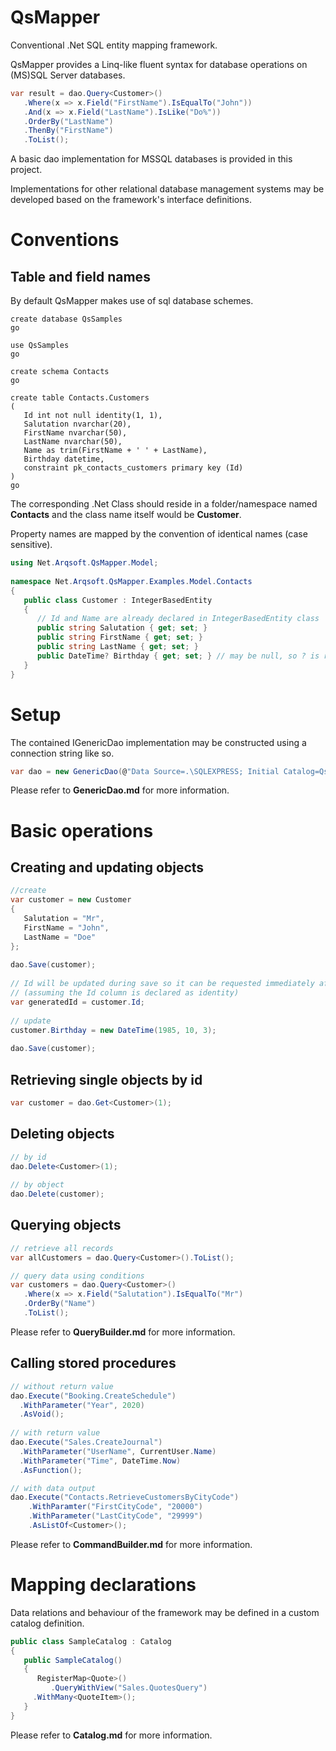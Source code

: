 # QsMapper
Conventional .Net SQL entity mapping framework.

QsMapper provides a Linq-like fluent syntax for database operations on (MS)SQL Server databases.

```csharp
var result = dao.Query<Customer>()  
   .Where(x => x.Field("FirstName").IsEqualTo("John"))  
   .And(x => x.Field("LastName").IsLike("Do%"))  
   .OrderBy("LastName")  
   .ThenBy("FirstName")  
   .ToList();
```

A basic dao implementation for MSSQL databases is provided in this project. 

Implementations for other relational database management systems may be developed based on the framework's interface definitions.

# Conventions

## Table and field names

By default QsMapper makes use of sql database schemes.

```tsql
create database QsSamples
go 

use QsSamples
go

create schema Contacts
go
    
create table Contacts.Customers
(
   Id int not null identity(1, 1),
   Salutation nvarchar(20),
   FirstName nvarchar(50),
   LastName nvarchar(50),
   Name as trim(FirstName + ' ' + LastName),
   Birthday datetime,
   constraint pk_contacts_customers primary key (Id)
)
go
```

The corresponding .Net Class should reside in a folder/namespace named **Contacts** and the class name itself would be **Customer**.

Property names are mapped by the convention of identical names (case sensitive).

```csharp
using Net.Arqsoft.QsMapper.Model; 
    
namespace Net.Arqsoft.QsMapper.Examples.Model.Contacts
{
   public class Customer : IntegerBasedEntity
   {
      // Id and Name are already declared in IntegerBasedEntity class
      public string Salutation { get; set; }
      public string FirstName { get; set; }
      public string LastName { get; set; }
      public DateTime? Birthday { get; set; } // may be null, so ? is recommended but optional
   }
}
```

# Setup

The contained IGenericDao implementation may be constructed using a connection string like so.

```csharp
var dao = new GenericDao(@"Data Source=.\SQLEXPRESS; Initial Catalog=QsSamples;Integrated Security=True");
```

Please refer to **GenericDao.md** for more information.

# Basic operations

## Creating and updating objects

```csharp
//create
var customer = new Customer
{
   Salutation = "Mr",
   FirstName = "John",
   LastName = "Doe"
};
   
dao.Save(customer);
    
// Id will be updated during save so it can be requested immediately after
// (assuming the Id column is declared as identity)
var generatedId = customer.Id;
   
// update
customer.Birthday = new DateTime(1985, 10, 3);
    
dao.Save(customer);
```
    
## Retrieving single objects by id

```csharp
var customer = dao.Get<Customer>(1);
```

## Deleting objects

```csharp
// by id
dao.Delete<Customer>(1);
	
// by object
dao.Delete(customer);
```

## Querying objects

```csharp
// retrieve all records
var allCustomers = dao.Query<Customer>().ToList();

// query data using conditions
var customers = dao.Query<Customer>()
   .Where(x => x.Field("Salutation").IsEqualTo("Mr")
   .OrderBy("Name")
   .ToList();
```

Please refer to **QueryBuilder.md** for more information.

## Calling stored procedures

```csharp
// without return value
dao.Execute("Booking.CreateSchedule")
  .WithParameter("Year", 2020)
  .AsVoid();
      
// with return value
dao.Execute("Sales.CreateJournal")
  .WithParameter("UserName", CurrentUser.Name)
  .WithParameter("Time", DateTime.Now)
  .AsFunction();

// with data output
dao.Execute("Contacts.RetrieveCustomersByCityCode")
    .WithParamter("FirstCityCode", "20000")
    .WithParameter("LastCityCode", "29999")
    .AsListOf<Customer>();
```

Please refer to **CommandBuilder.md** for more information.

# Mapping declarations

Data relations and behaviour of the framework may be defined in a custom catalog definition.

```csharp
public class SampleCatalog : Catalog
{
   public SampleCatalog() 
   {
      RegisterMap<Quote>()
         .QueryWithView("Sales.QuotesQuery")
	 .WithMany<QuoteItem>();
   }
}
```

Please refer to **Catalog.md** for more information.

